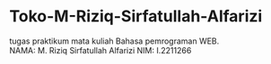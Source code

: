 # Toko-M-Riziq-Sirfatullah-Alfarizi
tugas praktikum mata kuliah Bahasa pemrograman WEB.  
NAMA: M. Riziq Sirfatullah Alfarizi 
NIM: I.2211266
